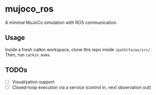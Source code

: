 # mujoco_ros
A minimal MuJoCo simulation with ROS communication.

## Usage
Inside a fresh catkin workspace, clone this repo inside `/path/to/ws/src/`. Then, run `catkin_make`.

## TODOs
- [ ] Visualization support
- [ ] Closed-loop execution via a service (control in, next observation out) 
